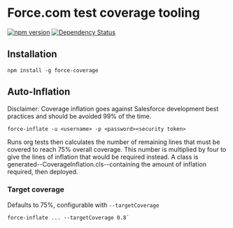 # Force.com test coverage tooling

[![npm version](https://img.shields.io/npm/v/force-coverage.svg?style=flat-square)](https://www.npmjs.com/package/force-coverage) [![Dependency Status](https://img.shields.io/david/jdcrensh/node-force-coverage.svg?style=flat-square)](https://david-dm.org/jdcrensh/node-force-coverage)

## Installation

    npm install -g force-coverage

## Auto-Inflation

Disclaimer: Coverage inflation goes against Salesforce development best practices and should be avoided 99% of the time.

    force-inflate -u <username> -p <password><security token>

Runs org tests then calculates the number of remaining lines that must be covered to reach 75% overall coverage. This number is multiplied by four to give the lines of inflation that would be required instead. A class is generated--CoverageInflation.cls--containing the amount of inflation required, then deployed.

### Target coverage

Defaults to 75%, configurable with `--targetCoverage`

    force-inflate ... --targetCoverage 0.8`
